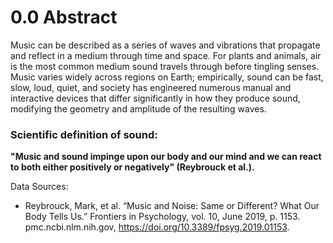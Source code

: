 # 0.0 Abstract 
Music can be described as a series of waves and vibrations that propagate and reflect in a medium through time and space. For plants and animals, air is the most common medium sound travels through before tingling senses. Music varies widely across regions on Earth; empirically, sound can be fast, slow, loud, quiet, and society has engineered numerous manual and interactive devices that differ significantly in how they produce sound, modifying the geometry and amplitude of the resulting waves.



### Scientific definition of sound:
**"Music and sound impinge upon our body and our mind and we can react to both either positively or negatively" (Reybrouck et al.).**

Data Sources:
- Reybrouck, Mark, et al. “Music and Noise: Same or Different? What Our Body Tells Us.” Frontiers in Psychology, vol. 10, June 2019, p. 1153. pmc.ncbi.nlm.nih.gov, https://doi.org/10.3389/fpsyg.2019.01153.


